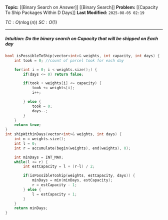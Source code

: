 **Topic:** [[Binary Search on Answer]] [[Binary Search]]
**Problem:**  [[Capacity To Ship Packages Within D Days]]
**Last Modified:**  `2025-08-05 02:19`

 $TC: O(n\log(n))$
 $SC: O(1)$

---
##### **Intuition**:  Do the binary search on Capacity that will be shipped on Each day

 
```cpp
bool isPossibleToShip(vector<int>& weights, int capacity, int days) {
	int took = 0; //count of parcel took for each day

	for(int i = 0; i < weights.size();) {
		if(days <= 0) return false;

		if(took + weights[i] <= capacity) {
			took += weights[i];
			i++;

		} else {
			took = 0;
			days--;
		}
	}
	return true;
}
int shipWithinDays(vector<int>& weights, int days) {
	int n = weights.size();
	int l = 0;
	int r = accumulate(begin(weights), end(weights), 0);

	int minDays = INT_MAX;
	while(l <= r) {
		int estCapacity = l + (r-l) / 2;

		if(isPossibleToShip(weights, estCapacity, days)) {
			minDays = min(minDays, estCapacity);
			r = estCapacity - 1;
		} else {
			l = estCapacity + 1;
		}
	}
	return minDays;
}
```

